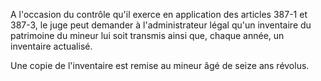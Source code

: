 A l'occasion du contrôle qu'il exerce en application des articles 387-1 et 387-3, le juge peut demander à l'administrateur légal qu'un inventaire du patrimoine du mineur lui soit transmis ainsi que, chaque année, un inventaire actualisé.


Une copie de l'inventaire est remise au mineur âgé de seize ans révolus.

